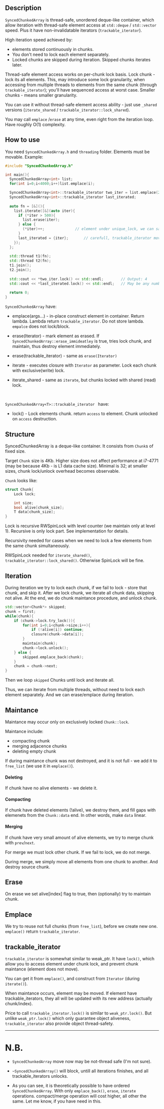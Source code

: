 ## Description

`SyncedChunkedArray` is thread-safe, unordered deque-like container, which allow iteration with thread-safe element access at `std::deque` / `std::vector` speed. Plus it have non-invalidatable iterators (`trackable_iterator`).

High iteration speed achieved by:

- elements stored continuously in chunks.
- You don't need to lock each element separately.
- Locked chunks are skipped during iteration. Skipped chunks iterates later.

Thread-safe element access works on per-chunk lock basis. Lock chunk - lock its all elements. This, may introduce some lock granularity, when accessing from multiple threads to elements from the same chunk (through `trackable_iterator`); you'll have sequenced access at worst case. Smaller chunks - means smaller granularity.

You can use it without thread-safe element access ability - just use `_shared` versions (`iterate_shared` / `trackable_iterator::lock_shared`).

You may call `emplace` /`erase` at any time, even right from the iteration loop. Have roughly O(1) complexity.

## How to use

You need `SyncedChunkedArray.h` and `threading` folder. Elements must be movable.
Example:

```C++
#include "SyncedChunkedArray.h"

int main(){
  SyncedChunkedArray<int> list;
  for(int i=0;i<4000;i++)list.emplace(i);

  SyncedChunkedArray<int>::trackable_iterator two_iter = list.emplace(2)();
  SyncedChunkedArray<int>::trackable_iterator last_iterated;
  
  auto fn = [&](){
    list.iterate([&](auto iter){
      if (*iter > 500){
        list.erase(iter);
      } else {
        (*iter)++;              // element under unique_lock, we can safely mutate it.
      }
      last_iterated = {iter};		// carefull, trackable_iterator move is relativley costly.
    });
  };
  
  std::thread t1(fn);
  std::thread t2(fn);
  t1.join();
  t2.join();
  
  std::cout << *two_iter.lock() << std::endl;        // Output: 4
  std::cout << *last_iterated.lock() << std::endl;   // May be any number, iteration is unordered
  
  return 0;
}
```

`SyncedChunkedArray` have:

* emplace(args...)  - in-place construct element in container. Return lambda. Lambda return `trackable_iterator`. Do not store lambda. `empalce` does not lock/block.

* erase(Iterator) - mark element as erased. If `SyncedChunkedArray::erase_immideatley` is true, tries lock chunk, and maintain, thus destroy element immediately.

* erase(trackable_iterator) - same as `erase(Iterator)`

* iterate - executes closure with `Iterator` as parameter. Lock each chunk with exclusive(write) lock.

* iterate_shared - same as `iterate`, but chunks locked with shared (read) lock.

  ​

`SyncedChunkedArray<T>::trackable_iterator ` have:

* lock() - Lock elements chunk. return `access` to element. Chunk unlocked on `access` destruction.

## Structure

SyncedChunkedArray is a deque-like container. It consists from `Chunk`s of fixed size. 

Target `Chunk` size is 4Kb. Higher size does not affect performance at i7-4771 (may be because 4Kb - is L1 data cache size). Minimal is 32; at smaller sizes, chunk lock/unlock overhead becomes observable.

 `Chunk` looks like:

```C++
struct Chunk{
    Lock lock;

    int size;
    bool alive[chunk_size];
    T data[chunk_size];    
}
```

Lock is recursive RWSpinLock with level counter (we maintain only at level 1). Recursive is only lock part. See implementation for details.

Recursivity needed for cases when we need to lock a few elements from the same chunk simultaneously.

RWSpinLock needed for `iterate_shared()`,  `trackable_iterator::lock_shared()`. Otherwise SpinLock will be fine.

## Iteration

During iteration we try to lock each chunk, if we fail to lock - store that chunk, and skip it.
After we lock chunk, we iterate all chunk data, skipping not alive. At the end, we do chunk maintance procedure, and unlock chunk.

```C++
std::vector<Chunk*> skipped;
chunk = first;
while(chunk){
    if (chunk->lock.try_lock()){
        for(int i=0;i<chunk->size;i++){
            if (!alive[i]) continue;
            closure(chunk->data[i]);
        }
        maintain(chunk);
        chunk->lock.unlock();
    } else {
        skipped.emplace_back(chunk);
    }
    chunk = chunk->next;
}
```

Then we loop `skipped` Chunks until lock and iterate all.

Thus, we can iterate from multiple threads, without need to lock each element separately. And we can erase/emplace during iteration.

## Maintance

Maintance may occur only on exclusively locked `Chunk::lock`.

Maintance include:

 * compacting chunk
 * merging adjacence chunks
 * deleting empty chunk

If during maintance chunk was not destroyed, and it is not full - we add it to `free_list` (we use it in `emplace()`).

#### Deleting

If chunk have no alive elements - we delete it.

#### Compacting

If chunk have deleted elements (!alive), we destroy them, and fill gaps with elemenets from the `Chunk::data` end. In other words, make `data` linear.

#### Merging

If chunk have very small amount of alive elements, we try to merge chunk with `prev`/`next`.

For merge we must lock other chunk. If we fail to lock, we do not merge.

During merge, we simply move all elements from one chunk to another. And destroy source chunk.


## Erase

On erase we set alive[index] flag to true, then (optionally) try to maintain chunk.

## Emplace

We try to reuse not full chunks (from `free_list`), before we create new one. `emplace()` return `trackable_iterator`.


## trackable_iterator

`trackable_iterator` is somewhat similar to weak_ptr. It have `lock()`, which allow you to access element under chunk lock, and prevent chunk maintance (element does not move).

You can get it from `emplace()`, and construct from `Iterator` (during `iterate()`).

When maintance occurs, element may be moved. If element have trackable_iterators, they all will be updated with its new address (actually chunk/index).

Price to call `trackable_iterator.lock()` is similar to `weak_ptr.lock()`. But unlike `weak_ptr.lock()` which only guarantee object aliveness, `trackable_iterator` also provide object thread-safety.



---

# N.B.

* `SyncedChunkedArray` move now may be not-thread safe (I'm not sure).
* `~SyncedChunkedArray()` will block, untill all iterations finishes, and all trackable_iterators unlocks.


* As you can see, it is theoretically possible to have ordered `SyncedChunkedArray`. With only `emplace_back()`, `erase`, `iterate` operations. compact/merge operation will cost higher, all other the same. Let me know, if you have need in this.
